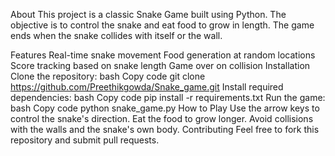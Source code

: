About
This project is a classic Snake Game built using Python. The objective is to control the snake and eat food to grow in length. The game ends when the snake collides with itself or the wall.

Features
Real-time snake movement
Food generation at random locations
Score tracking based on snake length
Game over on collision
Installation
Clone the repository:
bash
Copy code
git clone https://github.com/Preethikgowda/Snake_game.git
Install required dependencies:
bash
Copy code
pip install -r requirements.txt
Run the game:
bash
Copy code
python snake_game.py
How to Play
Use the arrow keys to control the snake's direction.
Eat the food to grow longer.
Avoid collisions with the walls and the snake's own body.
Contributing
Feel free to fork this repository and submit pull requests.
